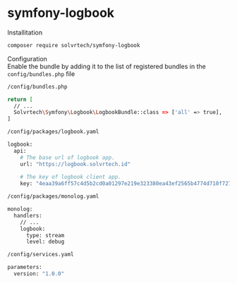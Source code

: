 # symfony-logbook

Installitation
```bash
composer require solvrtech/symfony-logbook
```

Configuration<br>
Enable the bundle by adding it to the list of registered bundles
in the `config/bundles.php` file
```bash
/config/bundles.php

return [
  // ...
  Solvrtech\Symfony\Logbook\LogbookBundle::class => ['all' => true],
]
```

```bash
/config/packages/logbook.yaml

logbook:
  api:
    # The base url of logbook app.
    url: "https://logbook.solvrtech.id"
    
    # The key of logbook client app.
    key: "4eaa39a6ff57c4d5b2cd0a01297e219e323380ea43ef2565b4774d710f727dd243a48aa9ae32f10757d19246f5167e945d4d521b2dbc0f5119bbb1c2b493ef70"
```

```bash
/config/packages/monolog.yaml

monolog:
  handlers:
    // ...
    logbook:
      type: stream
      level: debug
```

```bash
/config/services.yaml

parameters:
  version: "1.0.0"
```

